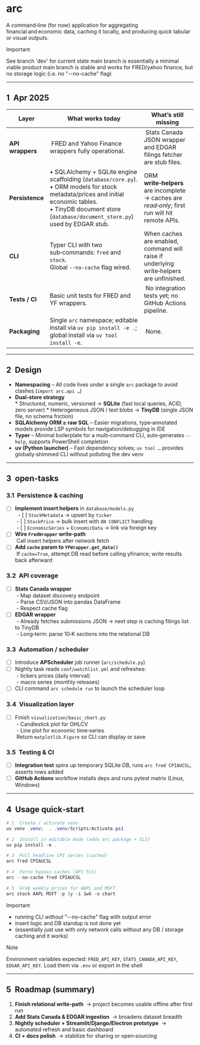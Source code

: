 # arc

A command‑line (for now) application for aggregating financial and economic data, caching it locally, and producing quick tabular or visual outputs.
>[!IMPORTANT]
>See branch 'dev' for current state
>main branch is essentially a minimal viable product
>main branch is stable and works for FRED/yahoo finance, but no storage logic (i.e. no "--no-cache" flag)
---
## 1  Apr 2025

| Layer | What works today | What’s still missing |
|-------|------------------|-----------------------|
| **API wrappers** | FRED and Yahoo Finance wrappers fully operational. | Stats Canada JSON wrapper and EDGAR filings fetcher are stub files. |
| **Persistence** | • SQLAlchemy + SQLite engine scaffolding (`database/core.py`).<br>• ORM models for stock metadata/prices and initial economic tables.<br>• TinyDB document store (`database/document_store.py`) used by EDGAR stub. | ORM **write‑helpers** are incomplete → caches are *read‑only*; first run will hit remote APIs. |
| **CLI** | Typer CLI with two sub‑commands: `fred` and `stock`.<br>Global `--no-cache` flag wired. | When caches are enabled, command will raise if underlying write‑helpers are unfinished. |
| **Tests / CI** | Basic unit tests for FRED and YF wrappers. | No integration tests yet; no GitHub Actions pipeline. |
| **Packaging** | Single `arc` namespace; editable install via `uv pip install -e .`; global install via `uv tool install -e`. | None. |

---
## 2  Design

* **Namespacing** – All code lives under a single `arc` package to avoid clashes (`import arc.api …`)
* **Dual‑store strategy**  
  * Structured, numeric, versioned → **SQLite** (fast local queries, ACID, zero server)
  * Heterogeneous JSON / text blobs → **TinyDB** (single JSON file, no schema friction)
* **SQLAlchemy ORM ≥ raw SQL** – Easier migrations, type‑annotated models provide LSP symbols for navigation/debugging in IDE
* **Typer** – Minimal boilerplate for a multi‑command CLI, auto‑generates `--help`, supports PowerShell completion
* **uv (Python launcher)** – Fast dependency solves; `uv tool …` provides globally‑shimmed CLI without polluting the dev venv

---
## 3  open-tasks

### 3.1  Persistence & caching

- [ ] **Implement insert helpers** in `database/models.py`  
   - [ ] `StockMetadata` → upsert by `ticker`  
  - [ ] `StockPrice` → bulk insert with `ON CONFLICT` handling  
  - [ ] `EconomicSeries` + `EconomicData` → link via foreign key
- [ ] **Wire `FredWrapper` write‑path**  
  Call insert helpers after network fetch
- [ ] **Add `cache` param to `YFWrapper.get_data()`**  
  If `cache=True`, attempt DB read before calling yfinance; write results back afterward

### 3.2  API coverage

- [ ] **Stats Canada wrapper**  
  - Map dataset discovery endpoint  
  - Parse CSV/JSON into pandas DataFrame  
  - Respect cache flag
- [ ] **EDGAR wrapper**  
  - Already fetches submissions JSON → next step is caching filings list to TinyDB  
  - Long‑term: parse 10‑K sections into the relational DB

### 3.3  Automation / scheduler

- [ ] Introduce **APScheduler** job runner (`arc/schedule.py`)
- [ ] Nightly task reads `conf/watchlist.yml` and refreshes:  
  - tickers prices (daily interval)  
  - macro series (monthly releases)
- [ ] CLI command `arc schedule run` to launch the scheduler loop

### 3.4  Visualization layer

- [ ] Finish `visualization/basic_chart.py`  
  - Candlestick plot for OHLCV  
  - Line plot for economic time‑series  
  Return `matplotlib.Figure` so CLI can display or save

### 3.5  Testing & CI

- [ ] **Integration test** spins up temporary SQLite DB, runs `arc fred CPIAUCSL`, asserts rows added
- [ ] **GitHub Actions** workflow installs deps and runs pytest matrix (Linux, Windows)

---
## 4  Usage quick‑start

```powershell
# 1  Create / activate venv
uv venv .venv;  . .venv/Scripts/Activate.ps1

# 2  Install in editable mode (adds arc package + CLI)
uv pip install -e .

# 3  Pull headline CPI series (cached)
arc fred CPIAUCSL

# 4  Force bypass caches (API hit)
arc --no-cache fred CPIAUCSL

# 5  Grab weekly prices for AAPL and MSFT
arc stock AAPL MSFT -p 1y -i 1wk -o chart
```
>[!IMPORTANT]
>- running CLI *without* "--no-cache" flag with output error  
>- insert logic and DB standup is not done yet  
>- (essentially just use with only network calls without any DB / storage caching and it works)

>[!NOTE]
>Environment variables expected: `FRED_API_KEY`, `STATS_CANADA_API_KEY`, `EDGAR_API_KEY`. Load them via `.env` or export in the shell

---
## 5  Roadmap (summary)

1. **Finish relational write‑path**  → project becomes usable offline after first run  
2. **Add Stats Canada & EDGAR ingestion**  → broadens dataset breadth  
3. **Nightly scheduler + Streamlit/Django/Electron prototype**  → automated refresh and basic dashboard  
4. **CI + docs polish**  → stabilize for sharing or open‑sourcing
